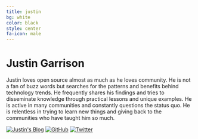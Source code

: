 ```yaml
---
title: justin
bg: white
color: black
style: center
fa-icon: male
---
```


# Justin Garrison

Justin loves open source almost as much as he loves community.
He is not a fan of buzz words but searches for the patterns and benefits behind technology trends.
He frequently shares his findings and tries to disseminate knowledge through practical lessons and unique examples.
He is active in many communities and constantly questions the status quo.
He is relentless in trying to learn new things and giving back to the communities who have taught him so much.

[![Justin's Blog]()](https://www.justingarrison.com/)
[![GitHub]()](https://github.com/rothgar)
[![Twitter]()](https://twitter.com/rothgar)

